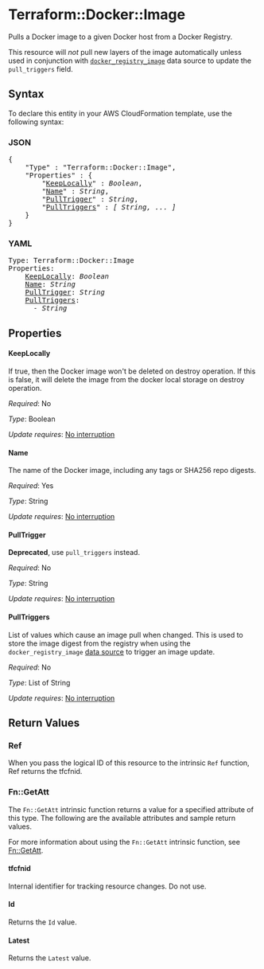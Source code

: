 # Terraform::Docker::Image

Pulls a Docker image to a given Docker host from a Docker Registry.

This resource will *not* pull new layers of the image automatically unless used in
conjunction with [`docker_registry_image`](/docs/providers/docker/d/registry_image.html)
data source to update the `pull_triggers` field.

## Syntax

To declare this entity in your AWS CloudFormation template, use the following syntax:

### JSON

<pre>
{
    "Type" : "Terraform::Docker::Image",
    "Properties" : {
        "<a href="#keeplocally" title="KeepLocally">KeepLocally</a>" : <i>Boolean</i>,
        "<a href="#name" title="Name">Name</a>" : <i>String</i>,
        "<a href="#pulltrigger" title="PullTrigger">PullTrigger</a>" : <i>String</i>,
        "<a href="#pulltriggers" title="PullTriggers">PullTriggers</a>" : <i>[ String, ... ]</i>
    }
}
</pre>

### YAML

<pre>
Type: Terraform::Docker::Image
Properties:
    <a href="#keeplocally" title="KeepLocally">KeepLocally</a>: <i>Boolean</i>
    <a href="#name" title="Name">Name</a>: <i>String</i>
    <a href="#pulltrigger" title="PullTrigger">PullTrigger</a>: <i>String</i>
    <a href="#pulltriggers" title="PullTriggers">PullTriggers</a>: <i>
      - String</i>
</pre>

## Properties

#### KeepLocally

If true, then the Docker image won't be
deleted on destroy operation. If this is false, it will delete the image from
the docker local storage on destroy operation.

_Required_: No

_Type_: Boolean

_Update requires_: [No interruption](https://docs.aws.amazon.com/AWSCloudFormation/latest/UserGuide/using-cfn-updating-stacks-update-behaviors.html#update-no-interrupt)

#### Name

The name of the Docker image, including any tags or SHA256 repo digests.

_Required_: Yes

_Type_: String

_Update requires_: [No interruption](https://docs.aws.amazon.com/AWSCloudFormation/latest/UserGuide/using-cfn-updating-stacks-update-behaviors.html#update-no-interrupt)

#### PullTrigger

**Deprecated**, use `pull_triggers` instead.

_Required_: No

_Type_: String

_Update requires_: [No interruption](https://docs.aws.amazon.com/AWSCloudFormation/latest/UserGuide/using-cfn-updating-stacks-update-behaviors.html#update-no-interrupt)

#### PullTriggers

List of values which cause an
image pull when changed. This is used to store the image digest from the
registry when using the `docker_registry_image` [data source](/docs/providers/docker/d/registry_image.html)
to trigger an image update.

_Required_: No

_Type_: List of String

_Update requires_: [No interruption](https://docs.aws.amazon.com/AWSCloudFormation/latest/UserGuide/using-cfn-updating-stacks-update-behaviors.html#update-no-interrupt)

## Return Values

### Ref

When you pass the logical ID of this resource to the intrinsic `Ref` function, Ref returns the tfcfnid.

### Fn::GetAtt

The `Fn::GetAtt` intrinsic function returns a value for a specified attribute of this type. The following are the available attributes and sample return values.

For more information about using the `Fn::GetAtt` intrinsic function, see [Fn::GetAtt](https://docs.aws.amazon.com/AWSCloudFormation/latest/UserGuide/intrinsic-function-reference-getatt.html).

#### tfcfnid

Internal identifier for tracking resource changes. Do not use.

#### Id

Returns the <code>Id</code> value.

#### Latest

Returns the <code>Latest</code> value.

